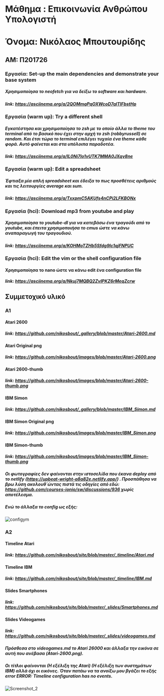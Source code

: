 # Μάθημα : Επικοινωνία Ανθρώπου Υπολογιστή
# Όνομα: Νικόλαος Μπουτουρίδης
## ΑΜ: Π201726


### Εργασία: Set-up the main dependencies and demonstrate your base system

##### Χρησιμοποίησα το neofetch για να δείξω το software και hardware.

##### link: https://asciinema.org/a/2QOMmqPqOXWcoD7qITIFbstHp


### Εργασία (warm up): Try a different shell

##### Εγκατέστησα και χρησιμοποίησα το zsh με το οποίο άλλα το theme του terminal από το βασικό που έχει στην αρχή το zsh (robbyrussell) σε random. Και έτσι τώρα το terminal επιλέγει τυχαία ένα theme κάθε φορά. Αυτό φαίνεται και στα υπόλοιπα παραδοτέα.

##### link: https://asciinema.org/a/IL0Ni7lo1vUTK7MMA0JXqv8ne


### Εργασία (warm up): Edit a spreadsheet

##### Έφτιαξα μία απλή spreadsheet και έδειξα το πως προσθέτεις αριθμούς και τις λειτουργίες average και sum.

##### link: https://asciinema.org/a/TxxpmC5AKUfs4nCPi2LFKBONx


### Εργασία (hci): Download mp3 from youtube and play

##### Χρησιμοποίησα το youtube-dl για να κατεβάσω ένα τραγούδι από το youtube, και έπειτα χρησιμοποιήσα το cmus ώστε να κάνω αναπαραγωγή του τραγουδιού.

##### link: https://asciinema.org/a/KOHMoTZHb5Sfdg9lc1qjFNPUC


### Εργασία (hci): Edit the vim or the shell configuration file

#### Χρησιμοποίησα το nano ώστε να κάνω edit ένα configuration file

##### link: https://asciinema.org/a/Nkuj7MQBQ2ZvIPKZ6rMeqZcrw

## Συμμετοχικό υλικό
### Α1
#### Atari 2600
##### link: https://github.com/nikosbout/_gallery/blob/master/Atari-2600.md
#### Atari Original png
##### link: https://github.com/nikosbout/images/blob/master/Atari-2600.png
#### Atari 2600-thumb
##### link: https://github.com/nikosbout/images/blob/master/Atari-2600-thumb.png
#### IBM Simon
##### link: https://github.com/nikosbout/_gallery/blob/master/IBM_Simon.md
#### IBM Simon Original png
##### link: https://github.com/nikosbout/images/blob/master/IBM_Simon.png
#### IBM Simon-thumb
##### link: https://github.com/nikosbout/images/blob/master/IBM_Simon-thumb.png
##### Οι φωτογραφίες δεν φαίνονται στην ιστοσελίδα που έκανα deploy από το netlify (https://upbeat-wright-a8a82e.netlify.app/) . Προσπάθησα να βρω λύση ακολουθ΄ώντας πιστά τις οδηγίες από εδώ: https://github.com/courses-ionio/sw/discussions/936 χωρίς αποτέλεσμα.
##### Ενώ το άλλαξα το config ως εξής:
![configym](https://user-images.githubusercontent.com/44340598/142688224-1ddee668-30d1-4adb-8373-ca9de6af9791.png)

### A2
#### Timeline Atari
##### link: https://github.com/nikosbout/site/blob/master/_timeline/Atari.md
#### Timeline IBM
##### link: https://github.com/nikosbout/site/blob/master/_timeline/IBM.md
#### Slides Smartphones
##### link: https://github.com/nikosbout/site/blob/master/_slides/Smartphones.md
#### Slides Videogames
##### link: https://github.com/nikosbout/site/blob/master/_slides/videogames.md
##### Πρόσθεσα στο videogames.md το Atari 26000 και άλλαξα την εικόνα σε αυτή που ανέβασα (Atari-2600.png).
##### Οι τίτλοι φαίνονται (Η εξέλιξη της Atari) (Η εξέλιξη των συστημάτων IBM) αλλά όχι οι εικόνες. Όταν πατάω να τα ανοίξω μου βγάζει το εξής error ERROR: Timeline configuration has no events. 
![Screenshot_2](https://user-images.githubusercontent.com/44340598/142688062-e189abfb-9e40-4c0f-a801-b604cef42942.png)

